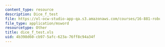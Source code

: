 ```yaml
---
content_type: resource
description: Dice_f_test
file: https://ol-ocw-studio-app-qa.s3.amazonaws.com/courses/16-881-robust-system-design-summer-1998/4b398d60cb975afc623a76ff8c94a34f_dice_f_test.xls
file_type: application/msword
resourcetype: Other
title: dice_f_test.xls
uid: 4b398d60-cb97-5afc-623a-76ff8c94a34f
---
```

